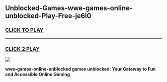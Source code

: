 
## Unblocked-Games-wwe-games-online-unblocked-Play-Free-je6l0
<h3>
<a href="https://premium76.site?title=wwe-games-online-unblocked&ref=23A">CLICK TO PLAY</a></h3>
<hr>

<h3>
<a href="https://premium76.site?title=wwe-games-online-unblocked&ref=23A">CLICK 2 PLAY</a>
  
</h3>

<a href="https://premium76.site?title=wwe-games-online-unblocked&ref=23A"><img src="https://clearcache.store/games.png"></a>


**wwe-games-online-unblocked games unblocked: Your Gateway to Fun and Accessible Online Gaming**
